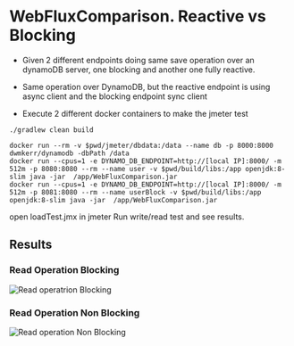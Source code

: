 # WebFluxComparison. Reactive vs Blocking

* Given 2 different endpoints doing same save operation over an dynamoDB server, one blocking and another one fully reactive.
* Same operation over DynamoDB, but the reactive endpoint is using async client and the blocking endpoint sync client 

* Execute 2 different docker containers to make the jmeter test

```
./gradlew clean build
```

```
docker run --rm -v $pwd/jmeter/dbdata:/data --name db -p 8000:8000 dwmkerr/dynamodb -dbPath /data
docker run --cpus=1 -e DYNAMO_DB_ENDPOINT=http://[local IP]:8000/ -m 512m -p 8080:8080 --rm --name user -v $pwd/build/libs:/app openjdk:8-slim java -jar  /app/WebFluxComparison.jar
docker run --cpus=1 -e DYNAMO_DB_ENDPOINT=http://[local IP]:8000/ -m 512m -p 8081:8080 --rm --name userBlock -v $pwd/build/libs:/app openjdk:8-slim java -jar  /app/WebFluxComparison.jar
```

open loadTest.jmx in jmeter
Run write/read test and see results.

## Results
### Read Operation Blocking
![Read operatrion Blocking](https://raw.githubusercontent.com/fruedaCode/WebFluxComparison/blob/master/jmeter/Read%20Blocking.png)

### Read Operation Non Blocking
![Read operation Non Blocking](https://raw.githubusercontent.com/fruedaCode/WebFluxComparison/blob/master/jmeter/Read%20NonBlocking.png)
